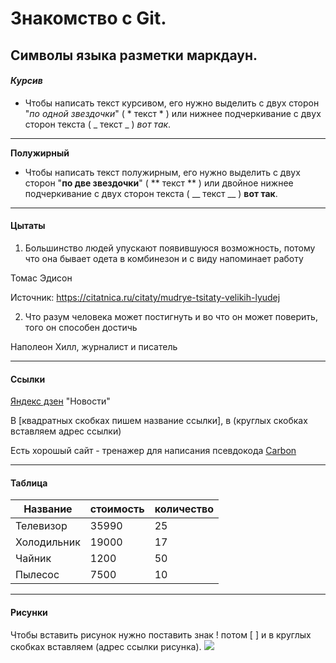 # Знакомство с Git.


## Символы языка разметки маркдаун.

#### *Курсив*

* Чтобы написать текст курсивом, его нужно выделить с двух сторон "*по одной звездочки*" ( * текст * ) или нижнее подчеркивание с двух сторон текста ( _ текст _ ) _вот так_.

---

**Полужирный**

* Чтобы написать текст полужирным, его нужно выделить с двух сторон "**по две звездочки**" ( ** текст ** ) или двойное нижнее подчеркивание с двух сторон текста ( __ текст __ ) __вот так__.

---

#### Цытаты

1. Большинство людей упускают появившуюся возможность, потому что она бывает одета в комбинезон и с виду напоминает работу

Томас Эдисон

Источник: https://citatnica.ru/citaty/mudrye-tsitaty-velikih-lyudej

2. Что разум человека может постигнуть и во что он может поверить, того он способен достичь

Наполеон Хилл, журналист и писатель 

---

#### Ссылки

[Яндекс дзен](https://yandex.ru/) 
"Новости"

В [квадратных скобках пишем название ссылки], в (круглых скобках вставляем адрес ссылки)

Есть хорошый сайт - тренажер для написания псевдокода [Carbon](https://carbon.now.sh/?bg=rgba%28255%2C255%2C255%2C0%29&t=seti&wt=none&l=python&width=680&ds=false&dsyoff=20px&dsblur=68px&wc=false&wa=false&pv=0px&ph=0px&ln=true&fl=1&fm=Fira+Code&fs=14.5px&lh=135%25&si=false&es=4x&wm=false)

---

#### Таблица

Название   | стоимость  | количество
-----------|------------|-----------
Телевизор  |    35990   |    25
Холодильник|    19000   |    17
Чайник     |    1200    |    50
Пылесос    |    7500    |    10

---

#### Рисунки

Чтобы вставить рисунок нужно поставить знак ! потом [ ] и в круглых скобках вставляем (адрес ссылки рисунка).
![](https://coolsen.ru/wp-content/uploads/2021/11/5-20211129_164336.jpg)
